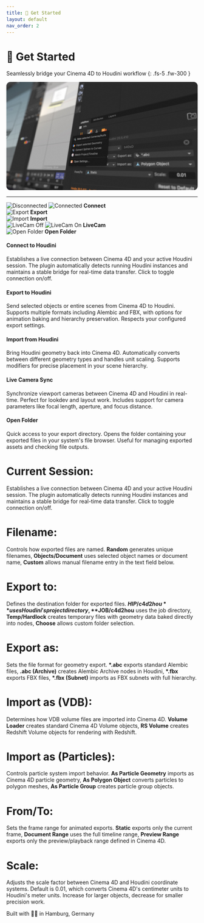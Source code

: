 ```yaml
---
title: 🎯 Get Started
layout: default
nav_order: 2
---
```


# 🎯 Get Started

Seamlessly bridge your Cinema 4D to Houdini workflow
{: .fs-5 .fw-300 }

![](assets/img/MacroDOF_01_16x9.png)

---

<div class="main-actions">
  <div class="actions-grid">
    <div class="action-item" data-action="connect">
      <span class="action-icon">
      <img src="{{ '/assets/svg/connect.svg' | relative_url }}" alt="Disconnected" class="default-icon">
      <img src="{{ '/assets/svg/stop_connect.svg' | relative_url }}" alt="Connected" class="active-icon">
      </span>
      <strong>Connect</strong>
    </div>
    <div class="action-item" data-action="export">
      <span class="action-icon"><img src="{{ '/assets/svg/export_arrow.svg' | relative_url }}" alt="Export"></span>
      <strong>Export</strong>
    </div>
    <div class="action-item" data-action="import">
      <span class="action-icon"><img src="{{ '/assets/svg/import_arrow.svg' | relative_url }}" alt="Import"></span>
      <strong>Import</strong>
    </div>
    <div class="action-item" data-action="livecam">
      <span class="action-icon">
      <img src="{{ '/assets/svg/livecam_off.svg' | relative_url }}" alt="LiveCam Off" class="default-icon">
      <img src="{{ '/assets/svg/livecam_on.svg' | relative_url }}" alt="LiveCam On" class="active-icon">
      </span>
      <strong>LiveCam</strong>
    </div>
    <div class="action-item" data-action="folder">
      <span class="action-icon"><img src="{{ '/assets/svg/folder.svg' | relative_url }}" alt="Open Folder"></span>
      <strong>Open Folder</strong>
    </div>
  </div>


  <div class="action-explanation" id="explanation-container">
    <div class="explanation active" data-explanation="connect">
      <h4>Connect to Houdini</h4>
      <p>Establishes a live connection between Cinema 4D and your active Houdini session. The plugin automatically detects running Houdini instances and maintains a stable bridge for real-time data transfer. Click to toggle connection on/off.</p>
    </div>
    <div class="explanation" data-explanation="export">
      <h4>Export to Houdini</h4>
      <p>Send selected objects or entire scenes from Cinema 4D to Houdini. Supports multiple formats including Alembic and FBX, with options for animation baking and hierarchy preservation. Respects your configured export settings.</p>
    </div>
    <div class="explanation" data-explanation="import">
      <h4>Import from Houdini</h4>
      <p>Bring Houdini geometry back into Cinema 4D. Automatically converts between different geometry types and handles unit scaling. Supports modifiers for precise placement in your scene hierarchy.</p>
    </div>
    <div class="explanation" data-explanation="livecam">
      <h4>Live Camera Sync</h4>
      <p>Synchronize viewport cameras between Cinema 4D and Houdini in real-time. Perfect for lookdev and layout work. Includes support for camera parameters like focal length, aperture, and focus distance.</p>
    </div>
    <div class="explanation" data-explanation="folder">
      <h4>Open Folder</h4>
      <p>Quick access to your export directory. Opens the folder containing your exported files in your system's file browser. Useful for managing exported assets and checking file outputs.</p>
    </div>
  </div>
</div>


# Current Session:

Establishes a live connection between Cinema 4D and your active Houdini session. The plugin automatically detects running Houdini instances and maintains a stable bridge for real-time data transfer. Click to toggle connection on/off.

# Filename:

Controls how exported files are named. **Random** generates unique filenames, **Objects/Document** uses selected object names or document name, **Custom** allows manual filename entry in the text field below.

# Export to:

Defines the destination folder for exported files. **$HIP/c4d2hou** uses Houdini's project directory, **$JOB/c4d2hou** uses the job directory, **Temp/Hardlock** creates temporary files with geometry data baked directly into nodes, **Choose** allows custom folder selection.

# Export as:

Sets the file format for geometry export. **\*.abc** exports standard Alembic files, **.abc (Archive)** creates Alembic Archive nodes in Houdini, **\*.fbx** exports FBX files, **\*.fbx (Subnet)** imports as FBX subnets with full hierarchy.

# Import as (VDB):

Determines how VDB volume files are imported into Cinema 4D. **Volume Loader** creates standard Cinema 4D Volume objects, **RS Volume** creates Redshift Volume objects for rendering with Redshift.

# Import as (Particles):

Controls particle system import behavior. **As Particle Geometry** imports as Cinema 4D particle geometry, **As Polygon Object** converts particles to polygon meshes, **As Particle Group** creates particle group objects.

# From/To:

Sets the frame range for animated exports. **Static** exports only the current frame, **Document Range** uses the full timeline range, **Preview Range** exports only the preview/playback range defined in Cinema 4D.

# Scale:

Adjusts the scale factor between Cinema 4D and Houdini coordinate systems. Default is 0.01, which converts Cinema 4D's centimeter units to Houdini's meter units. Increase for larger objects, decrease for smaller precision work.

<div class="footer-info">
  <span class="connection-status">Built with 💙🧡 in Hamburg, Germany</span>
</div>

<link rel="stylesheet" href="{{ '/assets/css/general.css' | relative_url }}">
<link rel="stylesheet" href="{{ '/assets/css/overview.css' | relative_url }}">
<script src="{{ '/assets/js/overview.js' | relative_url }}" defer></script>